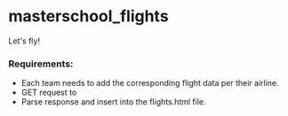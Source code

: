 # masterschool_flights

Let's fly!

### Requirements:

- Each team needs to add the corresponding flight data per their airline.
- GET request to
- Parse response and insert into the flights.html file.
